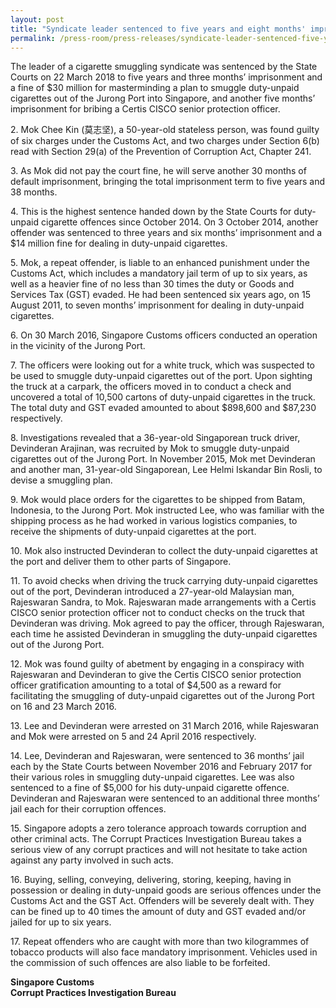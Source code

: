 ```yaml
---
layout: post
title: "Syndicate leader sentenced to five years and eight months' imprisonment and $30m fine for smuggling duty-unpaid cigarettes and bribing Certis CISCO senior protection officer"
permalink: /press-room/press-releases/syndicate-leader-sentenced-five-years-and-eight-months’-imprisonment-and/
---
```


The leader of a cigarette smuggling syndicate was sentenced by the State Courts on 22 March 2018 to five years and three months’ imprisonment and a fine of $30 million for masterminding a plan to smuggle duty-unpaid cigarettes out of the Jurong Port into Singapore, and another five months’ imprisonment for bribing a Certis CISCO senior protection officer.

2\. Mok Chee Kin (莫志坚), a 50-year-old stateless person, was found guilty of six charges under the Customs Act, and two charges under Section 6(b) read with Section 29(a) of the Prevention of Corruption Act, Chapter 241.

3\. As Mok did not pay the court fine, he will serve another 30 months of default imprisonment, bringing the total imprisonment term to five years and 38 months.

4\. This is the highest sentence handed down by the State Courts for duty-unpaid cigarette offences since October 2014. On 3 October 2014, another offender was sentenced to three years and six months’ imprisonment and a $14 million fine for dealing in duty-unpaid cigarettes.

5\. Mok, a repeat offender, is liable to an enhanced punishment under the Customs Act, which includes a mandatory jail term of up to six years, as well as a heavier fine of no less than 30 times the duty or Goods and Services Tax (GST) evaded. He had been sentenced six years ago, on 15 August 2011, to seven months’ imprisonment for dealing in duty-unpaid cigarettes.

6\. On 30 March 2016, Singapore Customs officers conducted an operation in the vicinity of the Jurong Port.

7\. The officers were looking out for a white truck, which was suspected to be used to smuggle duty-unpaid cigarettes out of the port. Upon sighting the truck at a carpark, the officers moved in to conduct a check and uncovered a total of 10,500 cartons of duty-unpaid cigarettes in the truck. The total duty and GST evaded amounted to about $898,600 and $87,230 respectively.

8\. Investigations revealed that a 36-year-old Singaporean truck driver, Devinderan Arajinan, was recruited by Mok to smuggle duty-unpaid cigarettes out of the Jurong Port. In November 2015, Mok met Devinderan and another man, 31-year-old Singaporean, Lee Helmi Iskandar Bin Rosli, to devise a smuggling plan.

9\. Mok would place orders for the cigarettes to be shipped from Batam, Indonesia, to the Jurong Port. Mok instructed Lee, who was familiar with the shipping process as he had worked in various logistics companies, to receive the shipments of duty-unpaid cigarettes at the port.

10\. Mok also instructed Devinderan to collect the duty-unpaid cigarettes at the port and deliver them to other parts of Singapore.

11\. To avoid checks when driving the truck carrying duty-unpaid cigarettes out of the port, Devinderan introduced a 27-year-old Malaysian man, Rajeswaran Sandra, to Mok. Rajeswaran made arrangements with a Certis CISCO senior protection officer not to conduct checks on the truck that Devinderan was driving. Mok agreed to pay the officer, through Rajeswaran, each time he assisted Devinderan in smuggling the duty-unpaid cigarettes out of the Jurong Port.

12\. Mok was found guilty of abetment by engaging in a conspiracy with Rajeswaran and Devinderan to give the Certis CISCO senior protection officer gratification amounting to a total of $4,500 as a reward for facilitating the smuggling of duty-unpaid cigarettes out of the Jurong Port on 16 and 23 March 2016.

13\. Lee and Devinderan were arrested on 31 March 2016, while Rajeswaran and Mok were arrested on 5 and 24 April 2016 respectively.

14\. Lee, Devinderan and Rajeswaran, were sentenced to 36 months’ jail each by the State Courts between November 2016 and February 2017 for their various roles in smuggling duty-unpaid cigarettes. Lee was also sentenced to a fine of $5,000 for his duty-unpaid cigarette offence. Devinderan and Rajeswaran were sentenced to an additional three months’ jail each for their corruption offences.

15\. Singapore adopts a zero tolerance approach towards corruption and other criminal acts. The Corrupt Practices Investigation Bureau takes a serious view of any corrupt practices and will not hesitate to take action against any party involved in such acts.

16\. Buying, selling, conveying, delivering, storing, keeping, having in possession or dealing in duty-unpaid goods are serious offences under the Customs Act and the GST Act. Offenders will be severely dealt with. They can be fined up to 40 times the amount of duty and GST evaded and/or jailed for up to six years.

17\. Repeat offenders who are caught with more than two kilogrammes of tobacco products will also face mandatory imprisonment. Vehicles used in the commission of such offences are also liable to be forfeited.

**Singapore Customs**<br/>
**Corrupt Practices Investigation Bureau**
